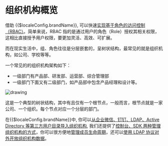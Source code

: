 # 组织机构概览

<LastUpdated/>

借助 {{$localeConfig.brandName}}, 可以快速[实现基于角色的访问控制（RBAC）](/guides/access-control/rbac.md)。简单来说，RBAC 指的是通过用户的角色（Role）授权其相关权限，这相比直接授予用户权限，要更加灵活、高效、可扩展。 

而在现实生活中，组、角色往往是分层嵌套的，呈树状结构，最常见的就是组织机构，如公司、学校等等。

一个常见的的组织机构架构如下：

* 一级部门有产品部、研发部、运营部、综合管理部
* 一级部门下面又有二级部门，如产品部中包含产品经理和设计等。

<img src="~@imagesZhCn/guides/org/Lark20210302-193510.png" alt="drawing"/>


这是一个典型的树状结构，其中有且仅有一个根节点，一般而言，根节点就是一家公司、一个组织。每个节点对应一个分层的部门。


在{{$localeConfig.brandName}}中, 你可以[从企业微信、钉钉、LDAP、Active Directory 等第三方用户目录导入组织机构](./create-or-import-org/README.md), 我们还提供了[控制台、SDK 两种管理组织机构的方式](./manage-org/README.md)，你可以很方便地[管理成员生命周期](./staff-life-cycle-management/README.md)，还可以[使用 LDAP 协议对外开放组织机构数据](./ldap-user-directory/README.md)。

